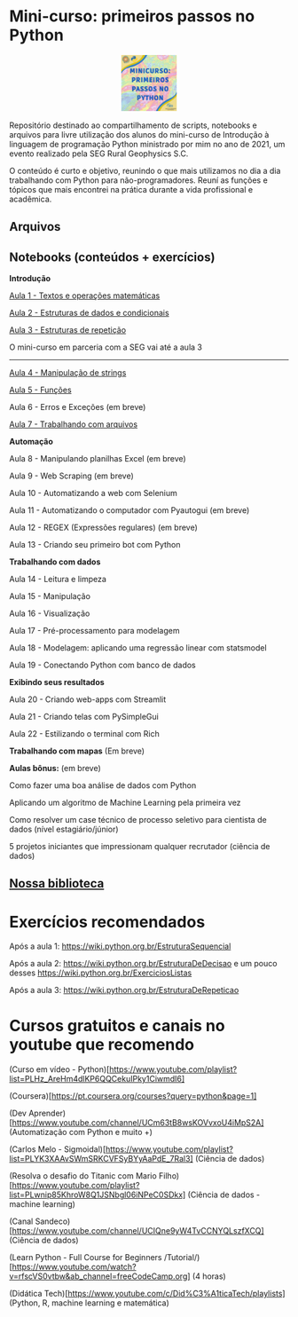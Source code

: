 # Mini-curso: primeiros passos no Python

<p align="center">
  <img src="https://github.com/Patotricks15/Minicurso_Python/blob/main/minucurso.jfif" width="20%" title="hover text">
</p>

Repositório destinado ao compartilhamento de scripts, notebooks e arquivos para livre utilização dos alunos do mini-curso de Introdução à linguagem de programação Python ministrado por mim no ano de 2021, um evento realizado pela SEG Rural Geophysics S.C.

O conteúdo é curto e objetivo, reunindo o que mais utilizamos no dia a dia trabalhando com Python para não-programadores. Reuní as funções e tópicos que mais encontrei na prática durante a vida profissional e acadêmica.

## Arquivos


## Notebooks (conteúdos + exercícios)
**Introdução**

[Aula 1 - Textos e operações matemáticas](https://colab.research.google.com/drive/1mygo9Cb-Fx700CQ2ijreBIQQkXeA7nYZ#scrollTo=HlcezFRGKCDn)

[Aula 2 - Estruturas de dados e condicionais](https://colab.research.google.com/drive/1_2Q8arslQ2LjuM-CeTK1sh5EgHprep6U)

[Aula 3 - Estruturas de repetição](https://colab.research.google.com/drive/1-zFo3Iaiew_JgdnuKsO2MSthEvDlTbs9?usp=sharing)

O mini-curso em parceria com a SEG vai até a aula 3
______________________________________________________________________________________________________________________________________________________________________________
[Aula 4 - Manipulação de strings](https://colab.research.google.com/drive/1iYnjU5awlqXN49MFAjkeA5QpMlVlaP03#scrollTo=K8tFBzKmFiRx)

[Aula 5 - Funções](https://colab.research.google.com/drive/19KS3dzpJdXxWsbdnbs1a5tcWpGH8BcnK#scrollTo=i1M_A-K00CbX)

Aula 6 - Erros e Exceções (em breve)

[Aula 7 - Trabalhando com arquivos](https://colab.research.google.com/drive/1OSF64xLhHhoWnQH3NKth9POMdzSLaKZ9?usp=sharing)

**Automação**

Aula 8 - Manipulando planilhas Excel (em breve)

Aula 9 - Web Scraping (em breve)

Aula 10 - Automatizando a web com Selenium

Aula 11 - Automatizando o computador com Pyautogui (em breve)

Aula 12 - REGEX (Expressões regulares)  (em breve)

Aula 13 - Criando seu primeiro bot com Python

**Trabalhando com dados**

Aula 14 - Leitura e limpeza

Aula 15 - Manipulação

Aula 16 - Visualização

Aula 17 - Pré-processamento para modelagem

Aula 18 - Modelagem: aplicando uma regressão linear com statsmodel

Aula 19 - Conectando Python com banco de dados

**Exibindo seus resultados**

Aula 20 - Criando web-apps com Streamlit

Aula 21 - Criando telas com PySimpleGui

Aula 22 - Estilizando o terminal com Rich

**Trabalhando com mapas**
(Em breve)

**Aulas bônus:**  (em breve)

Como fazer uma boa análise de dados com Python

Aplicando um algoritmo de Machine Learning pela primeira vez

Como resolver um case técnico de processo seletivo para cientista de dados (nível estagiário/júnior) 

5 projetos iniciantes que impressionam qualquer recrutador (ciência de dados)


## [Nossa biblioteca](https://github.com/Patotricks15/Minicurso_Python/tree/main/Biblioteca)

# Exercícios recomendados
Após a aula 1: https://wiki.python.org.br/EstruturaSequencial

Após a aula 2: https://wiki.python.org.br/EstruturaDeDecisao e um pouco desses https://wiki.python.org.br/ExerciciosListas

Após a aula 3: https://wiki.python.org.br/EstruturaDeRepeticao


# Cursos gratuitos e canais no youtube que recomendo
(Curso em vídeo - Python)[https://www.youtube.com/playlist?list=PLHz_AreHm4dlKP6QQCekuIPky1CiwmdI6]

(Coursera)[https://pt.coursera.org/courses?query=python&page=1]

(Dev Aprender)[https://www.youtube.com/channel/UCm63tB8wsKOVvxoU4iMpS2A] (Automatização com Python e muito +)

(Carlos Melo - Sigmoidal)[https://www.youtube.com/playlist?list=PLYK3XAAvSWmSRKCVFSyBYyAaPdE_7Ral3] (Ciência de dados)

(Resolva o desafio do Titanic com Mario Filho)[https://www.youtube.com/playlist?list=PLwnip85KhroW8Q1JSNbgl06iNPeC0SDkx] (Ciência de dados - machine learning)

(Canal Sandeco)[https://www.youtube.com/channel/UCIQne9yW4TvCCNYQLszfXCQ] (Ciência de dados)

(Learn Python - Full Course for Beginners /Tutorial/)[https://www.youtube.com/watch?v=rfscVS0vtbw&ab_channel=freeCodeCamp.org] (4 horas)

(Didática Tech)[https://www.youtube.com/c/Did%C3%A1ticaTech/playlists] (Python, R, machine learning e matemática)
